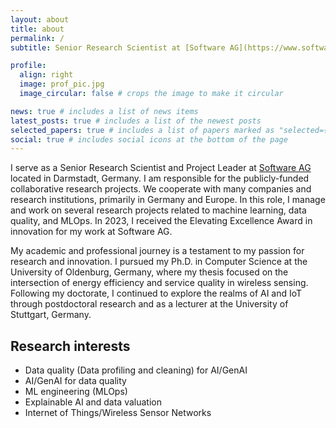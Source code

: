 ```yaml
---
layout: about
title: about
permalink: /
subtitle: Senior Research Scientist at [Software AG](https://www.softwareag.com/)

profile:
  align: right
  image: prof_pic.jpg
  image_circular: false # crops the image to make it circular

news: true # includes a list of news items
latest_posts: true # includes a list of the newest posts
selected_papers: true # includes a list of papers marked as "selected={true}"
social: true # includes social icons at the bottom of the page
---
```


I serve as a Senior Research Scientist and Project Leader at [Software AG](https://www.softwareag.com/) located in Darmstadt, Germany. I am responsible for the publicly-funded collaborative research projects. We cooperate with many companies and research institutions, primarily in Germany and Europe. In this role, I manage and work on several research projects related to machine learning, data quality, and MLOps. In 2023, I received the Elevating Excellence Award in innovation for my work at Software AG.

My academic and professional journey is a testament to my passion for research and innovation. I pursued my Ph.D. in Computer Science at the University of Oldenburg, Germany, where my thesis focused on the intersection of energy efficiency and service quality in wireless sensing. Following my doctorate, I continued to explore the realms of AI and IoT through postdoctoral research and as a lecturer at the University of Stuttgart, Germany.

## Research interests
- Data quality (Data profiling and cleaning) for AI/GenAI
- AI/GenAI for data quality
- ML engineering (MLOps)
- Explainable AI and data valuation
- Internet of Things/Wireless Sensor Networks 